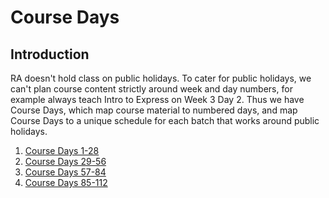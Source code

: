 # Course Days

## Introduction

RA doesn't hold class on public holidays. To cater for public holidays, we can't plan course content strictly around week and day numbers, for example always teach Intro to Express on Week 3 Day 2. Thus we have Course Days, which map course material to numbered days, and map Course Days to a unique schedule for each batch that works around public holidays.

1. [Course Days 1-28](course-days-1-28.md)
2. [Course Days 29-56](course-days-29-56.md)
3. [Course Days 57-84](course-days-57-84.md)
4. [Course Days 85-112](course-days-85-112.md)

